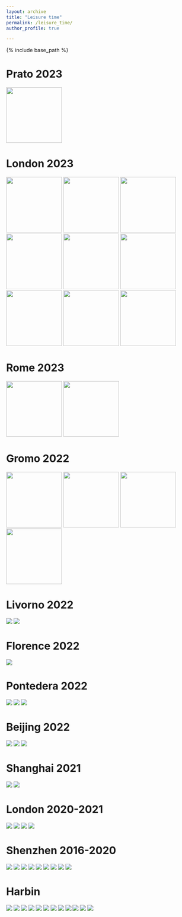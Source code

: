```yaml
---
layout: archive
title: "Leisure time"
permalink: /leisure_time/
author_profile: true

---
```


{% include base_path %}

Prato 2023
======
<img src="{{ site.url }}/images/prato/1.jpg" height = "150">

London 2023
======
<img src="{{ site.url }}/images/london_2023/1.jpg" height = "150"> <img src="{{ site.url }}/images/london_2023/2.jpg" height = "150"> <img src="{{ site.url }}/images/london_2023/3.jpg" height = "150"> <img src="{{ site.url }}/images/london_2023/4.jpg" height = "150"> <img src="{{ site.url }}/images/london_2023/5.jpg" height = "150"> <img src="{{ site.url }}/images/london_2023/6.jpg" height = "150"> <img src="{{ site.url }}/images/london_2023/7.jpg" height = "150"> <img src="{{ site.url }}/images/london_2023/8.jpg" height = "150"> <img src="{{ site.url }}/images/london_2023/9.jpg" height = "150">

Rome 2023
======
<img src="{{ site.url }}/images/rome/1.jpg" height = "150"> <img src="{{ site.url }}/images/rome/2.jpeg" height = "150"> 

Gromo 2022
======
<img src="{{ site.url }}/images/gromo/1.jpg" height = "150"> <img src="{{ site.url }}/images/gromo/2.jpg" height = "150"> <img src="{{ site.url }}/images/gromo/3.jpg" height = "150"> <img src="{{ site.url }}/images/gromo/4.jpg" height = "150">

Livorno 2022
======
<img src="{{ site.url }}/images/livorno/1.jpg"> <img src="{{ site.url }}/images/livorno/2.jpg">

Florence 2022
======
<img src="{{ site.url }}/images/florence/1.jpg">

Pontedera 2022
======
<img src="{{ site.url }}/images/pontedera/1.jpg"> <img src="{{ site.url }}/images/pontedera/2.jpg"> <img src="{{ site.url }}/images/pontedera/3.jpg">

Beijing 2022
======
<img src="{{ site.url }}/images/beijing/1.jpg"> <img src="{{ site.url }}/images/beijing/2.jpg"> <img src="{{ site.url }}/images/beijing/3.jpg">

Shanghai 2021
======
<img src="{{ site.url }}/images/shanghai/1.jpg"> <img src="{{ site.url }}/images/shanghai/2.jpg">

London 2020-2021
======
<img src="{{ site.url }}/images/london/1.jpg"> <img src="{{ site.url }}/images/london/2.jpg"> <img src="{{ site.url }}/images/london/3.jpg"> <img src="{{ site.url }}/images/london/4.jpg">

Shenzhen 2016-2020
======
<img src="{{ site.url }}/images/shenzhen/1.jpg"> <img src="{{ site.url }}/images/shenzhen/2.jpg"> <img src="{{ site.url }}/images/shenzhen/3.jpg"> <img src="{{ site.url }}/images/shenzhen/4.jpg"> <img src="{{ site.url }}/images/shenzhen/5.jpg"> <img src="{{ site.url }}/images/shenzhen/6.jpg"> <img src="{{ site.url }}/images/shenzhen/7.jpg"> <img src="{{ site.url }}/images/shenzhen/8.jpg"> <img src="{{ site.url }}/images/shenzhen/9.jpg">

Harbin
======
<img src="{{ site.url }}/images/harbin/1.jpg"> <img src="{{ site.url }}/images/harbin/2.jpg"> <img src="{{ site.url }}/images/harbin/3.jpg"> <img src="{{ site.url }}/images/harbin/4.jpg"> <img src="{{ site.url }}/images/harbin/5.jpg"> <img src="{{ site.url }}/images/harbin/6.jpg"> <img src="{{ site.url }}/images/harbin/7.jpg"> <img src="{{ site.url }}/images/harbin/8.jpg"> <img src="{{ site.url }}/images/harbin/9.jpg"> <img src="{{ site.url }}/images/harbin/10.jpg"> <img src="{{ site.url }}/images/harbin/11.jpg"> <img src="{{ site.url }}/images/harbin/12.jpg">
